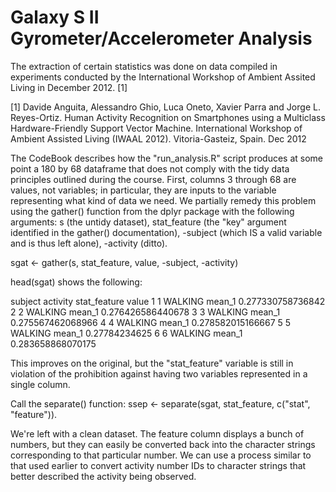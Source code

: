 # Galaxy S II Gyrometer/Accelerometer Analysis
The extraction of certain statistics was done on data compiled in experiments conducted by the International Workshop of Ambient Assited Living in December 2012. [1]

[1] Davide Anguita, Alessandro Ghio, Luca Oneto, Xavier Parra and Jorge L. Reyes-Ortiz. Human Activity Recognition on Smartphones using a Multiclass Hardware-Friendly Support Vector Machine. International Workshop of Ambient Assisted Living (IWAAL 2012). Vitoria-Gasteiz, Spain. Dec 2012

The CodeBook describes how the "run_analysis.R" script produces at some point a 180 by 68 dataframe that does not comply with the tidy data principles outlined during the course.  First, columns 3 through 68 are values, not variables; in particular, they are inputs to the variable representing what kind of data we need.  We partially remedy this problem using the gather() function from the dplyr package with the following arguments: s (the untidy dataset), stat_feature (the "key" argument identified in the gather() documentation), -subject (which IS a valid variable and is thus left alone), -activity (ditto).

sgat <- gather(s, stat_feature, value, -subject, -activity)

head(sgat) shows the following:

  subject activity stat_feature             value
1       1  WALKING       mean_1 0.277330758736842
2       2  WALKING       mean_1 0.276426586440678
3       3  WALKING       mean_1 0.275567462068966
4       4  WALKING       mean_1 0.278582015166667
5       5  WALKING       mean_1     0.27784234625
6       6  WALKING       mean_1 0.283658868070175

This improves on the original, but the "stat_feature" variable is still in violation of the prohibition against having two variables represented in a single column.

Call the separate() function: ssep <- separate(sgat, stat_feature, c("stat", "feature")).

We're left with a clean dataset.  The feature column displays a bunch of numbers, but they can easily be converted back into the character strings corresponding to that particular number.  We can use a process similar to that used earlier to convert activity number IDs to character strings that better described the activity being observed. 

